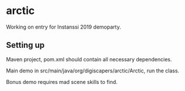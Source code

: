 # arctic

Working on entry for Instanssi 2019 demoparty.

## Setting up

Maven project, pom.xml should contain all necessary dependencies.

Main demo in src/main/java/org/digiscapers/arctic/Arctic, run the class.

Bonus demo requires mad scene skills to find.
